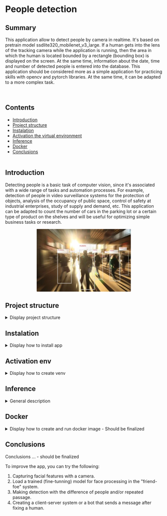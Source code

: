 # People detection


## Summary

<p>This application allow to detect people by camera in realtime. It's based on pretrain model ssdlite320_mobilenet_v3_large. If a human gets into the lens of the tracking camera while the application is running, then the area in which the human is located bounded by a rectangle (bounding box) is displayed on the screen. At the same time, information about the date, time and number of detected people is entered into the database. This application should be considered more as a simple application for practicing skills with opencv and pytorch libraries. At the same time, it can be adapted to a more complex task. </p><br>


## Contents

* [Introduction](README.md#Introduction)
* [Project structure](README.md#Project-structure)
* [Instalation](README.md#Instalation)
* [Activation the virtual environment](README.md#Activation-env)
* [Inference](README.md#Inference)
* [Docker](README.md#Docker)
* [Conclusions](README.md#Conclusions) <br><br>


## Introduction
<p>
Detecting people is a basic task of computer vision, since it's associated with a wide range of tasks and automation processes. For example, detection of people in video surveillance systems for the protection of objects, analysis of the occupancy of public space, control of safety at industrial enterprises, study of supply and demand, etc. This application can be adapted to count the number of cars in the parking lot or a certain type of product on the shelves and will be useful for optimizing simple business tasks or research.<br>

<p align="center">
  <img src="./utils/img_intro.jpg" height="200" title="Work with databases">
  </p>


## Project structure

<details>
<summary>Display project structure </summary> <br>

```Python
car_clf  
├── .gitignore  
├── .venv  
│   └── ...  
├── config  
│   └── data_config.json    ## congiguration file  
├── logs                    ## folder for saving database  
│   └── ...                 
├── utils                   ## folder for utils apps  
│   ├── __ init __.py  
│   ├── camera_acc.py  
│   ├── load_model.py  
│   ├── read_config.py   
│   ├── write_db.py         
├── main.py  
├── readme.md  
└── requirements.txt  
```

</details>


## Instalation

<details>
<summary> Display how to install app </summary> <br>

<p> This section provides a sequence of steps for installing and launching the application. <br>

```Python
# 1. Clone repository
git clone https://github.com/ostrebko/people_detection.git

# 2. Go to the new directory:
cd people_detection

# 3. Activate the virtual environment in which you plan to launch the application (we will use VsCode)

# 4. Install requirements:
pip install -r requirements.txt

# 5.Launch app with main.py.
python main.py
```

</details>


## Activation env

<details>
<summary>Display how to create venv </summary> <br>

```Python
# Steps to activate the virtual environment in which you plan to launch the application in VsCode:
# 1. Run VS Code as an administrator, go to the project directory in PowerShell, execute the code below, the env folder containing the virtual environment files will appear
python -m venv .venv

# or you may tap -> Ctrl+Shift+P , then press -> Python: Select Interpreter (we use venv), choose 'Python 3.хх.хх ... Global' for create the virtual environment with GUI of VS Code.

# 2. To change the policy, in PowerShell type
Set-ExecutionPolicy -ExecutionPolicy RemoteSigned -Scope CurrentUser

# 3. Enter the environment folder (env), run the command
.venv/Scripts/Activate.ps1

# 4. An environment marker (env) will appear at the beginning of the line in PowerShell, but VS Code may still not know anything about it. Press Ctrl+Shift+P, type Python: Select Interpreter
# Specify the desired path to python.exe in the env environment folder, this will be displayed at the bottom of the status bar. Now you can install modules only for a specific project.

# 5. If you need to exit press ESC, then execute deactivate in PowerShell, and return to global in the interpreter selection.
```

</details>


## Inference

<details>
<summary>General description </summary> <br>

<p>The term inference in this project means proving the detection of people in realtime with displaing on the screen results of detections (bounding boxes) and writing data of detection in database.</p>  

<p>To carry out an inference perform in the terminal:</p>

```Python
python main.py
```

<p>To stop working the program - press ESC.</p>

</details>


## Docker
<details>

<summary> Display how to create and run docker image - Should be finalized </summary> <br>

```Python
# 1. Create a new image (its size is approximately 3.5 Gb). 
# In windows, pre-launch Docker desktop
docker build -t people_detection .

# 2. Run image in container.
docker run --rm --name people_detection people_detection

# 3. The created container will be automatically deleted 
# after executing a sequence of commands from the Dockerfile.  
# Delete the container and image after usage
docker rmi people_detection
```
</details>


## Conclusions

<p>Conclusions ...  -  should be finalized</p>  

<p>To improve the app, you can try the following:</p>

1. Capturing facial features with a camera.  
2. Load a trained (fine-tunning) model for face processing in the "friend-foe" system.  
3. Making detection with the difference of people and/or repeated passage.  
4. Creating a client-server system or a bot that sends a message after fixing a human.
